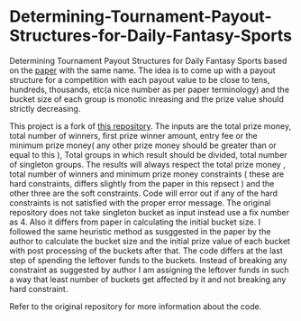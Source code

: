 # Determining-Tournament-Payout-Structures-for-Daily-Fantasy-Sports
Determining Tournament Payout Structures for Daily Fantasy Sports based on the <a href="https://arxiv.org/abs/1601.04203">paper</a> with the same name. 
The idea is to come up with a payout structure for a competition with each payout value to be close to tens, hundreds, thousands, etc(a nice number as per paper terminology) and the bucket size of each group is monotic inreasing and the prize value should strictly decreasing.

This project is a fork of <a href="https://gitlab.com/benjy765/payout">this repository</a>. The inputs are the total prize money, total number of winners, first prize winner amount, entry fee or the minimum prize money( any other prize money should be greater than or equal to this ), Total groups in which result should be divided, total number of singleton groups. The results will always respect the total prize money , total number of winners and minimum prize money constraints ( these are hard constraints, differs slightly from the paper in this repsect ) and the other three are the soft constraints. Code will error out if any of the hard constraints is not satisfied with the proper error message. The original repository does not take singleton bucket as input instead use a fix number as 4. Also it differs from paper in calculating the initial bucket size. I followed the same heuristic method as susggested in the paper by the author to calculate the bucket size and the initial prize value of each bucket with post processing of the buckets after that. The code differs at the last step of spending the leftover funds to the buckets. Instead of breaking any constraint as suggested by author I am assigning the leftover funds in such a way that least number of buckets get affected by it and not breaking any hard constraint. 

Refer to the original repository for more information about the code.
